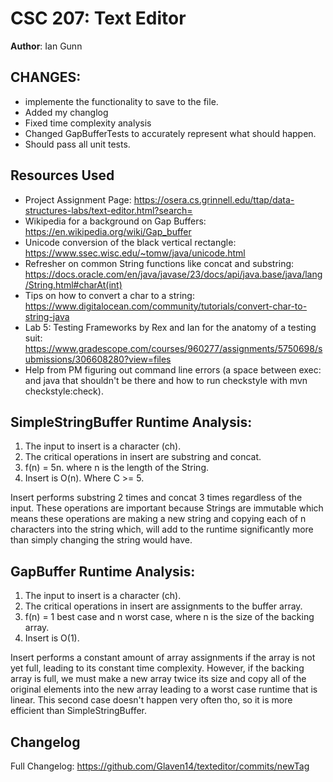 # CSC 207: Text Editor

**Author**: Ian Gunn

## CHANGES:
* implemente the functionality to save to the file.
* Added my changlog
* Fixed time complexity analysis
* Changed GapBufferTests to accurately represent what should happen.
* Should pass all unit tests. 

## Resources Used

+ Project Assignment Page:
https://osera.cs.grinnell.edu/ttap/data-structures-labs/text-editor.html?search=
+ Wikipedia for a background on Gap Buffers:
https://en.wikipedia.org/wiki/Gap_buffer 
+ Unicode conversion of the black vertical rectangle:
https://www.ssec.wisc.edu/~tomw/java/unicode.html
+ Refresher on common String functions like concat and substring:
https://docs.oracle.com/en/java/javase/23/docs/api/java.base/java/lang/String.html#charAt(int)
+ Tips on how to convert a char to a string:
https://www.digitalocean.com/community/tutorials/convert-char-to-string-java
+ Lab 5: Testing Frameworks by Rex and Ian for the anatomy of a testing suit:
https://www.gradescope.com/courses/960277/assignments/5750698/submissions/306608280?view=files  
+ Help from PM figuring out command line errors (a space between exec: and java that shouldn't
be there and how to run checkstyle with mvn checkstyle:check).


## SimpleStringBuffer Runtime Analysis:
1. The input to insert is a character (ch).
2. The critical operations in insert are substring and concat.
3. f(n) = 5n. where n is the length of the String.
4. Insert is O(n). Where C >= 5. 

Insert performs substring 2 times and concat 3 times regardless of the input. 
These operations are important because Strings are immutable which means these
operations are making a new string and copying each of n characters into the string which, will add to the runtime significantly more
than simply changing the string would have.

## GapBuffer Runtime Analysis:
1. The input to insert is a character (ch).
2. The critical operations in insert are assignments to the buffer array.
3. f(n) = 1 best case and n worst case, where n is the size of the backing array.
4. Insert is O(1). 

Insert performs a constant amount of array assignments if the array is not yet full, leading to its constant time complexity.
However, if the backing array is full, we must make a new array twice its size and copy all of the original elements into the new array leading
to a worst case runtime that is linear. This second case doesn't happen very often tho, so it is more efficient than SimpleStringBuffer.

## Changelog
Full Changelog: https://github.com/Glaven14/texteditor/commits/newTag
